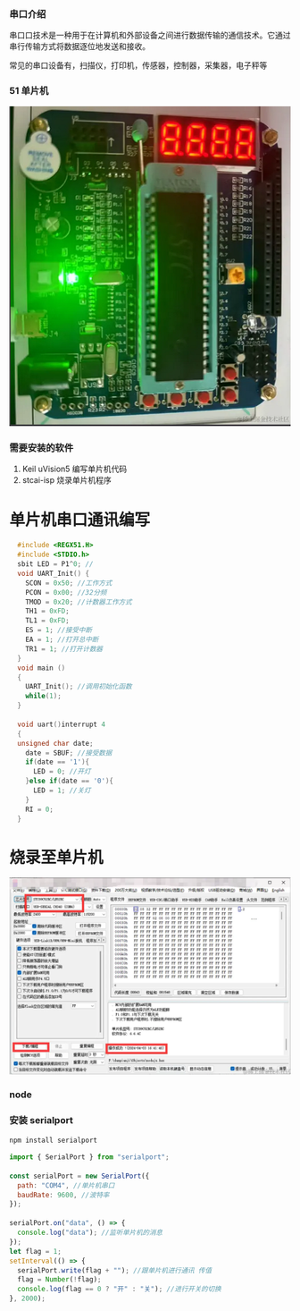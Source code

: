 ### 串口介绍

串口口技术是一种用于在计算机和外部设备之间进行数据传输的通信技术。它通过串行传输方式将数据逐位地发送和接收。

常见的串口设备有，扫描仪，打印机，传感器，控制器，采集器，电子秤等

### 51 单片机

![alt text](images/51单片机.png)

### 需要安装的软件

1. Keil uVision5 编写单片机代码
2. stcai-isp 烧录单片机程序

# 单片机串口通讯编写

```c++
  #include <REGX51.H>
  #include <STDIO.h>
  sbit LED = P1^0; //
  void UART_Init() {
    SCON = 0x50; //工作方式
    PCON = 0x00; //32分频
    TMOD = 0x20; //计数器工作方式
    TH1 = 0xFD;
    TL1 = 0xFD;
    ES = 1; //接受中断
    EA = 1; //打开总中断
    TR1 = 1; //打开计数器
  }
  void main ()
  {
    UART_Init(); //调用初始化函数
    while(1);
  }

  void uart()interrupt 4
  {
  unsigned char date;
    date = SBUF; //接受数据
    if(date == '1'){
      LED = 0; //开灯
    }else if(date == '0'){
      LED = 1; //关灯
    }
    RI = 0;
  }

```

# 烧录至单片机

![alt text](images/烧录至单片机.png)

### node

### 安装 serialport

    npm install serialport

```js
import { SerialPort } from "serialport";

const serialPort = new SerialPort({
  path: "COM4", //单片机串口
  baudRate: 9600, //波特率
});

serialPort.on("data", () => {
  console.log("data"); //监听单片机的消息
});
let flag = 1;
setInterval(() => {
  serialPort.write(flag + ""); //跟单片机进行通讯 传值
  flag = Number(!flag);
  console.log(flag == 0 ? "开" : "关"); //进行开关的切换
}, 2000);
```
